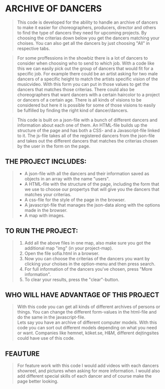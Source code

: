 
# ARCHIVE OF DANCERS  
  
> This code is developed for the ability to handle an archive of dancers to make it easier for choreographers, producers, director and others to find the type of dancers they need for upcoming projects. By choosing the criterias down below you get the dancers matching your choises. You can also get all the dancers by just choosing "All" in respective tabs.

>For some proffessions in the showbiz there is a lot of dancers to consider when choosing who to send to which job. With a code like this we can easily pick out the group of dancers that would fit for a specific job.
>For example there could be an artist asking for two male dancers of a specific height to match the artists specific vision of the musicvideo. With this form you can put in those values to get the dancers that matches those criterias.
>There could also be choreographers that want dancers with a certain haircolor to a project or dancers of a certain age. There is all kinds of visions to be considered but here it is possible for some of those visions to easily be fulfilled by finding the right kind of dancer/dancers.

>This code is built on a json-file with a bunch of different dancers and information about each one of them. An HTML-file builds up the structure of the page and has both a CSS- and a Javascript-file linked to it. The js-file takes all of the registered dancers from the json-file and takes out the different dancers that matches the criterias chosen by the user in the form on the page.

## THE PROJECT INCLUDES:  
 
 >   - A json-file with all the dancers and their information saved as objects in an array with the name "users". 
 >   - A HTML-file with the structure of the page, including the form that we use to choose our propertys that will give you the dancers that matches your criterias.
 >   - A css-file for the style of the page in the browser.
 >   - A javascript-file that manages the json-data along with the options made in the browser. 
 >   - A map with images.


## TO RUN THE PROJECT:  

>   1. Add all the above files in one map, also make sure you got the additional map "img" (in your project-map).
>   2. Open the file sofia.html in a browser.
>   3. Now you can choose the criterias of the dancers you want by clicking your choises in the option-menu and then press search.
>   4. For full information of the dancers you've chosen, press "More information".
>   5. To clear your results, press the "clear"-button.  


## WHO WILL HAVE ADVANTAGE OF THIS PROJECT  

> With this code you can get all kinds of different archives of persons or things. You can change the different form-values in the html-file and do the same in the javascript-file.  
> Lets say you have an archive of different computer models. With this code you can sort out different models depending on what you need or want. 
> Companies like hemnet, köket.se, H&M, different dejtingsites could have use of this code.  

## FEAUTURE 

> For feature work with this code I would add videos with each dancers showreel, and pictures when asking for more information. I would also add different special skills of each dancer and of course make the page better looking. 


